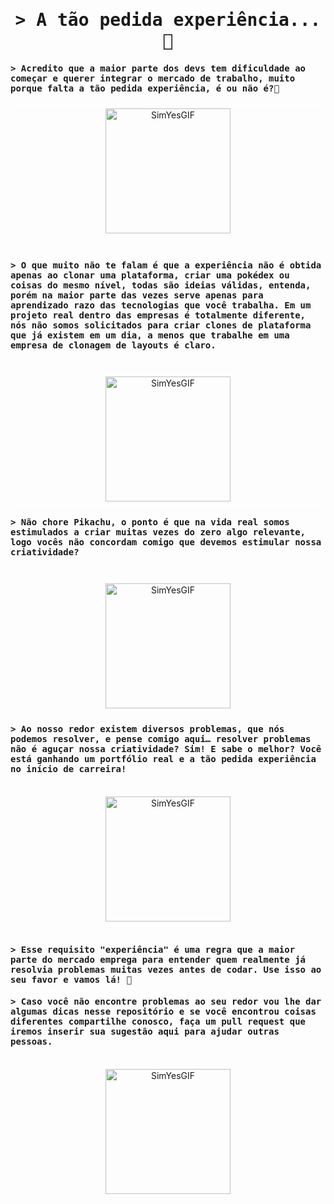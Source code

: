  <h1 align="center">
        <samp>&gt;  A tão pedida experiência...🥲
        </samp>
</h1>

<h4 align="left">
        <samp>&gt; Acredito que a maior parte dos devs tem dificuldade ao começar e querer integrar o mercado de trabalho, muito porque falta a tão pedida experiência, é ou não é?🤔 
        </samp>
</h4> 

<div style="border: 1px solid white; padding: 5px;" align="center ">
  <img src="https://user-images.githubusercontent.com/90068576/233745997-48ee7118-0543-47b3-9318-f1101855b3af.gif" alt="SimYesGIF" align="center" width="200" />
</div>
<br/>

<h4 align="left">
        <samp>&gt; O que muito não te falam é que a experiência não é obtida apenas ao clonar uma plataforma, criar uma pokédex ou coisas do mesmo nível, todas são ideias válidas, entenda, porém na maior parte das vezes serve apenas para aprendizado razo das tecnologias que você trabalha. Em um projeto real dentro das empresas é totalmente diferente, nós não somos solicitados para criar clones de plataforma que já existem em um dia, a menos que trabalhe em uma empresa de clonagem de layouts é claro.</samp>
</h4> 

<br/>
<div style="border: 1px solid white; padding: 5px;" align="center">
  <img src="https://user-images.githubusercontent.com/90068576/233746663-18108348-aee6-45d3-996b-b035747764cb.gif" alt="SimYesGIF" align="center" width="200" />
</div>

<h4 align="left">
        <samp>&gt; Não chore Pikachu, o ponto é que na vida real somos estimulados a criar muitas vezes do zero algo relevante, logo vocês não concordam comigo que devemos estimular nossa criatividade?</samp>
</h4> 


<br/>
<div style="border: 1px solid white; padding: 5px;" align="center">
  <img src="https://user-images.githubusercontent.com/90068576/233746886-85d0f39c-cbf4-4049-90e5-a28857fba876.gif" alt="SimYesGIF" align="center" width="200" />
</div>

<h4 align="left">
        <samp>&gt; Ao nosso redor existem diversos problemas, que nós podemos resolver, e pense comigo aqui… resolver problemas não é aguçar nossa criatividade? Sim! E sabe o melhor? Você está ganhando um portfólio real e a tão pedida experiência no início de carreira! 
        </samp>
</h4> 


<br/>
<div align="center">
  <img src="https://user-images.githubusercontent.com/90068576/233747028-1e2bbcfb-c945-4c31-9544-72c336474a40.gif" alt="SimYesGIF" align="center" width="200" />
</div>

<br/>
<h4 align="left">
        <samp>&gt; Esse requisito "experiência" é uma regra que a maior parte do mercado emprega para entender quem realmente já resolvia problemas muitas vezes antes de codar. Use isso ao seu favor e vamos lá! 🫡
        </samp>
</h4> 


<h4 align="left">
        <samp>&gt; Caso você não encontre problemas ao seu redor vou lhe dar algumas dicas nesse repositório e se você encontrou coisas diferentes compartilhe conosco, faça um pull request que iremos inserir sua sugestão aqui para ajudar outras pessoas.
        </samp>
</h4> 


<br/>
<div align="center">
  <img src="https://user-images.githubusercontent.com/90068576/233747407-804ec60d-14ff-4624-9ae0-dc05a4fc68d9.gif" alt="SimYesGIF" align="center" width="200" />
</div>

